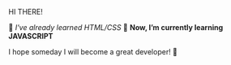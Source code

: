 HI THERE!

🥕 *I've already learned HTML/CSS*
🌱 **Now, I’m currently learning JAVASCRIPT**

I hope someday I will become a great developer! 💪
